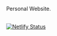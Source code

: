 Personal Website.  <br />  <br /> 

[![Netlify Status](https://api.netlify.com/api/v1/badges/535dd439-8076-4e38-a699-8b0b16c6c6d5/deploy-status)](https://app.netlify.com/sites/samaiya/deploys)
